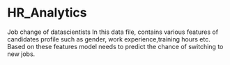 # HR_Analytics
 Job change of datascientists
 In this data file, contains various features of candidates profile such as gender, work experience,training hours etc.
 Based on these features model needs to predict the chance of switching to new jobs.
